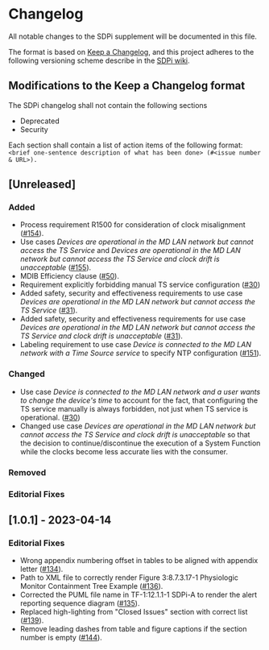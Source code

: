 # Changelog

All notable changes to the SDPi supplement will be documented in this file.

The format is based on [Keep a Changelog](https://keepachangelog.com/en/1.0.0/),
and this project adheres to the following versioning scheme describe in the [SDPi wiki](https://github.com/IHE/DEV.SDPi/wiki/SDPi-Editorial-Planning-and-Versions#major--minor-versioning).

## Modifications to the Keep a Changelog format

The SDPi changelog shall not contain the following sections
   - Deprecated
   - Security

Each section shall contain a list of action items of the following format: `<brief one-sentence description of what has been done> (#<issue number & URL>).`

## [Unreleased]

### Added

- Process requirement R1500 for consideration of clock misalignment ([#154](https://github.com/IHE/DEV.SDPi/issues/154)).
- Use cases _Devices are operational in the MD LAN network but cannot access the TS Service_ and _Devices are operational in the MD LAN network but cannot access the TS Service and clock drift is unacceptable_ ([#155](https://github.com/IHE/DEV.SDPi/issues/155)). 
- MDIB Efficiency clause ([#50](https://github.com/IHE/DEV.SDPi/issues/50)).
- Requirement explicitly forbidding manual TS service configuration ([#30](https://github.com/IHE/DEV.SDPi/issues/30))
- Added safety, security and effectiveness requirements to use case _Devices are operational in the MD LAN network but cannot access the TS Service_ ([#31](https://github.com/IHE/DEV.SDPi/issues/31)).
- Added safety, security and effectiveness requirements for use case _Devices are operational in the MD LAN network but cannot access the TS Service and clock drift is unacceptable_ ([#31](https://github.com/IHE/DEV.SDPi/issues/31)).
- Labeling requirement to use case _Device is connected to the MD LAN network with a Time Source service_ to specify NTP configuration ([#151](https://github.com/IHE/DEV.SDPi/issues/151)). 


### Changed

- Use case _Device is connected to the MD LAN network and a user wants to change the device's time_ to account for the fact, that configuring the TS service manually is always forbidden, not just when TS service is operational. ([#30](https://github.com/IHE/DEV.SDPi/issues/30))
- Changed use case _Devices are operational in the MD LAN network but cannot access the TS Service and clock drift is unacceptable_ so that the decision to continue/discontinue the execution of a System Function while the clocks become less accurate lies with the consumer. 


### Removed

### Editorial Fixes

## [1.0.1] - 2023-04-14

### Editorial Fixes

- Wrong appendix numbering offset in tables to be aligned with appendix letter ([#134](https://github.com/IHE/DEV.SDPi/issues/134)).
- Path to XML file to correctly render Figure 3:8.7.3.17-1 Physiologic Monitor Containment Tree Example ([#136](https://github.com/IHE/DEV.SDPi/issues/136)).
- Corrected the PUML file name in TF-1:12.1.1-1 SDPi-A to render the alert reporting sequence diagram ([#135](https://github.com/IHE/DEV.SDPi/issues/135)).
- Replaced high-lighting from "Closed Issues" section with correct list ([#139](https://github.com/IHE/DEV.SDPi/issues/139)).
- Remove leading dashes from table and figure captions if the section number is empty ([#144](https://github.com/IHE/DEV.SDPi/issues/144)).